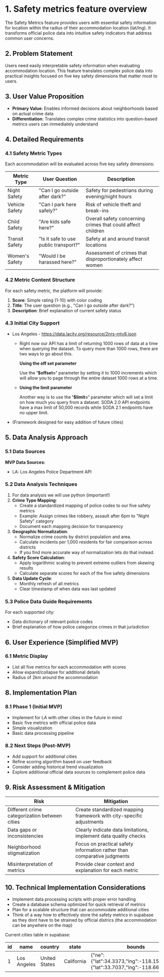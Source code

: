 # 1. Safety metrics feature overview

The Safety Metrics feature provides users with essential safety information for location within the radius of their accommodation location (lat/lng). It transforms official police data into intuitive safety indicators that address common user concerns.

## 2. Problem Statement

Users need easily interpretable safety information when evaluating accommodation location. This feature translates complex police data into practical insights focused on five key safety dimensions that matter most to users.

## 3. User Value Proposition

- **Primary Value**: Enables informed decisions about neighborhoods based on actual crime data
- **Differentiation**: Translates complex crime statistics into question-based metrics users can immediately understand

## 4. Detailed Requirements

### 4.1 Safety Metric Types

Each accommodation will be evaluated across five key safety dimensions:

| Metric Type | User Question | Description |
| --- | --- | --- |
| Night Safety | "Can I go outside after dark?" | Safety for pedestrians during evening/night hours |
| Vehicle Safety | "Can I park here safely?" | Risk of vehicle theft and break-ins |
| Child Safety | "Are kids safe here?" | Overall safety concerning crimes that could affect children |
| Transit Safety | "Is it safe to use public transport?" | Safety at and around transit locations |
| Women's Safety | "Would I be harassed here?" | Assessment of crimes that disproportionately affect women |

### 4.2 Metric Content Structure

For each safety metric, the platform will provide:

1. **Score**: Simple rating (1-10) with color coding
2. **Title**: The user question (e.g., "Can I go outside after dark?")
3. **Description**: Brief explanation of current safety status

### 4.3 Initial City Support

- Los Angeles - https://data.lacity.org/resource/2nrs-mtv8.json
    - Right now our API has a limit of returning 1000 rows of data at a time when querying the dataset. To query more than 1000 rows, there are two ways to go about this.
        
        **Using the off set parameter**
        
        Use the **'$offset='** parameter by setting it to 1000 increments which will allow you to page through the entire dataset 1000 rows at a time.
        
    - **Using the limit parameter**
        
        Another way is to use the **'$limit='** parameter which will set a limit on how much you query from a dataset. SODA 2.0 API endpoints have a max limit of 50,000 records while SODA 2.1 endpoints have no upper limit.
        
- (Framework designed for easy addition of future cities)

## 5. Data Analysis Approach

### 5.1 Data Sources

**MVP Data Sources:**

- LA: Los Angeles Police Department API

### 5.2 Data Analysis Techniques

1. For data analysis we will use python (important!)
2. **Crime Type Mapping**:
    - Create a standardized mapping of police codes to our five safety metrics
    - Example: Assign crimes like robbery, assault after 6pm to "Night Safety" category
    - Document each mapping decision for transparency
3. **Geographic Normalization**:
    - Normalize crime counts by district population and area.
    - Calculate incidents per 1,000 residents for fair comparison across districts
    - If you find more accurate way of normalization lets do that instead.
4. **Safety Score Calculation**:
    - Apply logarithmic scaling to prevent extreme outliers from skewing results
    - Calculate separate scores for each of the five safety dimensions
6. **Data Update Cycle**:
    - Monthly refresh of all metrics
    - Clear timestamp of when data was last updated

### 5.3 Police Data Guide Requirements

For each supported city:

- Data dictionary of relevant police codes
- Brief explanation of how police categorize crimes in that jurisdiction

## 6. User Experience (Simplified MVP)

### 6.1 Metric Display

- List all five metrics for each accommodation with scores
- Allow expand/collapse for additional details
- Radius of 2km around the accommodation

## 8. Implementation Plan

### 8.1 Phase 1 (Initial MVP)

- Implement for LA with other cities in the future in mind
- Basic five metrics with official police data
- Simple visualization
- Basic data processing pipeline

### 8.2 Next Steps (Post-MVP)

- Add support for additional cities
- Refine scoring algorithm based on user feedback
- Consider adding historical trend visualization
- Explore additional official data sources to complement police data

## 9. Risk Assessment & Mitigation

| Risk | Mitigation |
| --- | --- |
| Different crime categorization between cities | Create standardized mapping framework with city-specific adjustments |
| Data gaps or inconsistencies | Clearly indicate data limitations, implement data quality checks |
| Neighborhood stigmatization | Focus on practical safety information rather than comparative judgments |
| Misinterpretation of metrics | Provide clear context and explanation for each metric |

## 10. Technical Implementation Considerations

- Implement data processing scripts with proper error handling
- Create a database schema optimized for quick retrieval of metrics
- Plan for a scalable structure that can accommodate additional cities
- Think of a way how to effectively store the safety metrics in supabase as they dont have to be strained by official districs (the accommodation can be anywhere on the map)


Current cities table in supabase:

| id | name        | country       | state      | bounds                                                                      | created_at                    | updated_at                    |
| -- | ----------- | ------------- | ---------- | --------------------------------------------------------------------------- | ----------------------------- | ----------------------------- |
| 1  | Los Angeles | United States | California | {"ne":{"lat":34.3373,"lng":-118.1553},"sw":{"lat":33.7037,"lng":-118.6682}} | 2025-03-20 09:22:17.268114+00 | 2025-03-20 09:22:17.268114+00 |
